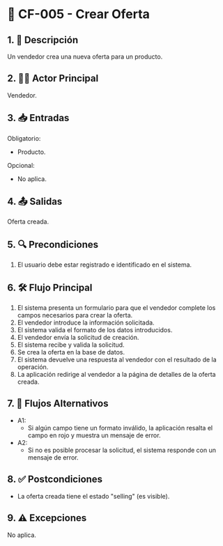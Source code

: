 # 🌟 CF-005 - Crear Oferta

## 1. 📝 Descripción  
Un vendedor crea una nueva oferta para un producto.

## 2. 🧑‍💻 Actor Principal  
Vendedor.

## 3. 📥 Entradas  
Obligatorio:  
* Producto.  

Opcional:  
* No aplica.

## 4. 📤 Salidas  
Oferta creada.

## 5. 🔍 Precondiciones 
1. El usuario debe estar registrado e identificado en el sistema.

## 6. 🛠 Flujo Principal  
1. El sistema presenta un formulario para que el vendedor complete los campos necesarios para crear la oferta.  
2. El vendedor introduce la información solicitada.  
3. El sistema valida el formato de los datos introducidos.  
4. El vendedor envía la solicitud de creación.  
5. El sistema recibe y valida la solicitud.  
6. Se crea la oferta en la base de datos.  
7. El sistema devuelve una respuesta al vendedor con el resultado de la operación.  
8. La aplicación redirige al vendedor a la página de detalles de la oferta creada.

## 7. 🔄 Flujos Alternativos  
* A1:  
    * Si algún campo tiene un formato inválido, la aplicación resalta el campo en rojo y muestra un mensaje de error.  
* A2:  
    * Si no es posible procesar la solicitud, el sistema responde con un mensaje de error.

## 8. ✅ Postcondiciones  
* La oferta creada tiene el estado "selling" (es visible).

## 9. ⚠️ Excepciones  
No aplica.
